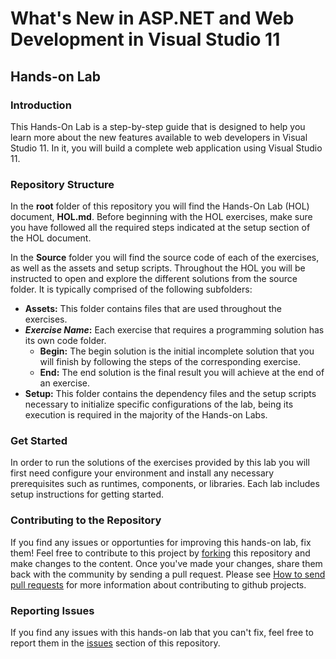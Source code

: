 # What's New in ASP.NET and Web Development in Visual Studio 11 #

## Hands-on Lab ##

### Introduction ###

This Hands-On Lab is a step-by-step guide that is designed to help you learn more about the new features available to web developers in Visual Studio 11. In it, you will build a complete web application using Visual Studio 11. 

### Repository Structure ###

In the **root** folder of this repository you will find the Hands-On Lab (HOL) document, **HOL.md**. Before beginning with the HOL exercises, make sure you have followed all the required steps indicated at the setup section of the HOL document. 

In the **Source** folder you will find the source code of each of the exercises, as well as the assets and setup scripts. Throughout the HOL you will be instructed to open and explore the different solutions from the source folder. It is typically comprised of the following subfolders:

- **Assets:** This folder contains files that are used throughout the exercises.
- **_Exercise Name_:** Each exercise that requires a programming solution has its own code folder.
  - **Begin:** The begin solution is the initial incomplete solution that you will finish by following the steps of the corresponding exercise.
  - **End:** The end solution is the final result you will achieve at the end of an exercise.
- **Setup:** This folder contains the dependency files and the setup scripts necessary to initialize specific configurations of the lab, being its execution is required in the majority of the Hands-on Labs.

### Get Started ###

In order to run the solutions of the exercises provided by this lab you will first need configure your environment and install any necessary prerequisites such as runtimes, components, or libraries. Each lab includes setup instructions for getting started.

### Contributing to the Repository ###

If you find any issues or opportunties for improving this hands-on lab, fix them!  Feel free to contribute to this project by [forking](http://help.github.com/fork-a-repo/) this repository and make changes to the content.  Once you've made your changes, share them back with the community by sending a pull request. Please see [How to send pull requests](http://help.github.com/send-pull-requests/) for more information about contributing to github projects.

### Reporting Issues ###

If you find any issues with this hands-on lab that you can't fix, feel free to report them in the [issues](https://github.com/Microsoft-Web/HOL-ASPNET45AndVisualStudio11/issues) section of this repository.